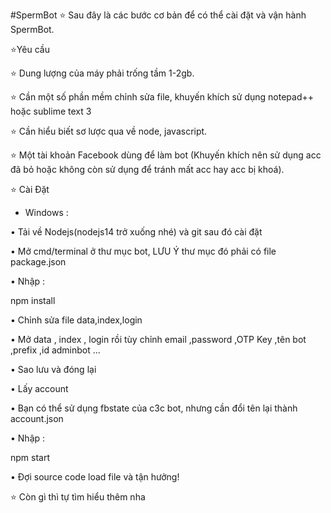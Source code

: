 #SpermBot
 ⭐ Sau đây là các bước cơ bản để có thể cài đặt và vận hành SpermBot.

⭐Yêu cầu

⭐ Dung lượng của máy phải trống tầm 1-2gb.

⭐ Cần một số phần mềm chỉnh sửa file, khuyến khích sử dụng notepad++ hoặc sublime text 3

⭐ Cần hiểu biết sơ lược qua về node, javascript.

⭐ Một tài khoản Facebook dùng để làm bot (Khuyến khích nên sử dụng acc đã bỏ hoặc không còn sử dụng để tránh mất acc hay acc bị khoá).

⭐ Cài Đặt

- Windows :

• Tải về Nodejs(nodejs14 trở xuống nhé) và git sau đó cài đặt

• Mở cmd/terminal ở thư mục bot, LƯU Ý thư mục đó phải có file package.json

• Nhập :

npm install

• Chỉnh sửa file data,index,login

• Mở data , index , login rồi tùy chỉnh email ,password ,OTP Key ,tên bot ,prefix ,id adminbot ...

• Sao lưu và đóng lại

• Lấy account

• Bạn có thể sử dụng fbstate của c3c bot, nhưng cần đổi tên lại thành account.json

• Nhập :

npm start

• Đợi source code load file và tận hưởng!

⭐ Còn gì thì tự tìm hiểu thêm nha

